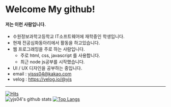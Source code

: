 # Welcome My github!

#### 저는 이런 사람입니다.
- 수원정보과학고등학교 IT소프트웨어에 재학중인 학생입니다.
- 현재 전공심화동아리에서 활동을 하고있습니다.
- 웹 프로그래밍을 주로 하는 사람입니다.
  * 주로 html, css, javascript 를 사용합니다.
  * 최근 node js공부를 시작했습니다.
- UI / UX 디자인을 공부하는 중입니다.
- email : yjsss04@kakao.com
- velog : https://velog.io/@yjs

***
[![Hits](https://hits.seeyoufarm.com/api/count/incr/badge.svg?url=https%3A%2F%2Fgithub.com%2Fyjs04%2Fhit-counter&count_bg=%2379C83D&title_bg=%23555555&icon=&icon_color=%23E7E7E7&title=hits&edge_flat=false)](https://hits.seeyoufarm.com)<br>
![yjs04's github stats](https://github-readme-stats.vercel.app/api?username=yjs04&show_icons=true)
[![Top Langs](https://github-readme-stats.vercel.app/api/top-langs/?username=yjs04&layout=compact)](https://github.com/anuraghazra/github-readme-stats)
